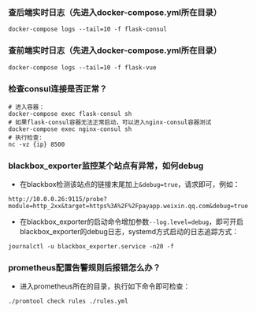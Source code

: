 ### 查后端实时日志（先进入docker-compose.yml所在目录）
```
docker-compose logs --tail=10 -f flask-consul
```
### 查前端实时日志（先进入docker-compose.yml所在目录）
```
docker-compose logs --tail=10 -f flask-vue
```
### 检查consul连接是否正常？
```
# 进入容器：
docker-compose exec flask-consul sh
# 如果flask-consul容器无法正常启动，可以进入nginx-consul容器测试
docker-compose exec nginx-consul sh
# 执行检查:
nc -vz {ip} 8500
```
### blackbox_exporter监控某个站点有异常，如何debug
- 在blackbox检测该站点的链接末尾加上`&debug=true`，请求即可，例如：
```
http://10.0.0.26:9115/probe?module=http_2xx&target=https%3A%2F%2Fpayapp.weixin.qq.com&debug=true
```
- 在blackbox_exporter的启动命令增加参数`--log.level=debug`，即可开启blackbox_exporter的debug日志，systemd方式启动的日志追踪方式：
```
journalctl -u blackbox_exporter.service -n20 -f
```
### prometheus配置告警规则后报错怎么办？
- 进入prometheus所在的目录，执行如下命令即可检查：
```
./promtool check rules ./rules.yml 
```
